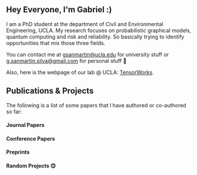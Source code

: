 ## Hey Everyone, I'm Gabriel :)

I am a PhD student at the department of Civil and Environmental Engineering, UCLA. My research focuses on probabilistic graphical models, quantum computing and risk and reliability. So basically trying to identify opportunities that mix those three fields. 

You can contact me at gsanmartin@ucla.edu for university stuff or g.sanmartin.silva@gmail.com for personal stuff 🙂

Also, here is the webpage of our lab @ UCLA: [TensorWorks](www.tensorworks.seas.ucla.edu).


## Publications & Projects

The following is a list of some papers that I have authored or co-authored so far:

#### Journal Papers


#### Conference Papers


#### Preprints


#### Random Projects 😊


